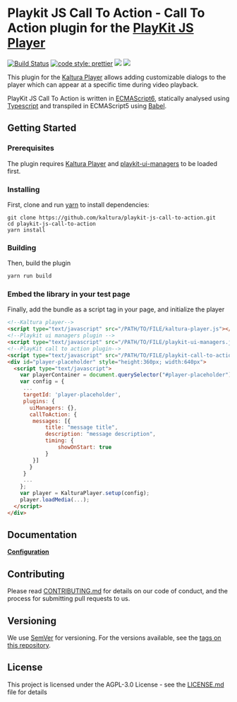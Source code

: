 # Playkit JS Call To Action - Call To Action plugin for the [PlayKit JS Player]

[playkit js player]: https://github.com/kaltura/kaltura-player-js

[![Build Status](https://github.com/kaltura/playkit-js-call-to-action/actions/workflows/run_canary.yaml/badge.svg)](https://github.com/kaltura/playkit-js-call-to-action/actions/workflows/run_canary.yaml)
[![code style: prettier](https://img.shields.io/badge/code_style-prettier-ff69b4.svg?style=flat-square)](https://github.com/prettier/prettier)
[![](https://img.shields.io/npm/v/@playkit-js/call-to-action/latest.svg)](https://www.npmjs.com/package/@playkit-js/call-to-action)
[![](https://img.shields.io/npm/v/@playkit-js/call-to-action/canary.svg)](https://www.npmjs.com/package/@playkit-js/call-to-action/v/canary)

This plugin for the [Kaltura Player] allows adding customizable dialogs to the player which can appear at a specific time during video playback.

PlayKit JS Call To Action is written in [ECMAScript6], statically analysed using [Typescript] and transpiled in ECMAScript5 using [Babel].

[typescript]: https://www.typescriptlang.org/
[ecmascript6]: https://github.com/ericdouglas/ES6-Learning#articles--tutorials
[babel]: https://babeljs.io

## Getting Started

### Prerequisites

The plugin requires [Kaltura Player] and [playkit-ui-managers] to be loaded first.

[kaltura player]: https://github.com/kaltura/kaltura-player-js
[playkit-ui-managers]: https://github.com/kaltura/playkit-js-ui-managers

### Installing

First, clone and run [yarn] to install dependencies:

[yarn]: https://yarnpkg.com/lang/en/

```
git clone https://github.com/kaltura/playkit-js-call-to-action.git
cd playkit-js-call-to-action
yarn install
```

### Building

Then, build the plugin

```javascript
yarn run build
```

### Embed the library in your test page

Finally, add the bundle as a script tag in your page, and initialize the player

```html
<!--Kaltura player-->
<script type="text/javascript" src="/PATH/TO/FILE/kaltura-player.js"></script>
<!--Playkit ui managers plugin -->
<script type="text/javascript" src="/PATH/TO/FILE/playkit-ui-managers.js"></script>
<!--PlayKit call to action plugin-->
<script type="text/javascript" src="/PATH/TO/FILE/playkit-call-to-action.js"></script>
<div id="player-placeholder" style="height:360px; width:640px">
  <script type="text/javascript">
    var playerContainer = document.querySelector("#player-placeholder");
    var config = {
     ...
     targetId: 'player-placeholder',
     plugins: {
       uiManagers: {},
       callToAction: {
        messages: [{
            title: "message title",
            description: "message description",
            timing: {
                showOnStart: true
            }
        }]
       }
     }
     ...
    };
    var player = KalturaPlayer.setup(config);
    player.loadMedia(...);
  </script>
</div>
```

## Documentation

[**Configuration**](./docs/configuration.md)

## Contributing

Please read [CONTRIBUTING.md](https://gist.github.com/PurpleBooth/b24679402957c63ec426) for details on our code of conduct, and the process for submitting pull requests to us.

## Versioning

We use [SemVer](http://semver.org/) for versioning. For the versions available, see the [tags on this repository](https://github.com/kaltura/playkit-js-call-to-action/tags).

## License

This project is licensed under the AGPL-3.0 License - see the [LICENSE.md](LICENSE.md) file for details
